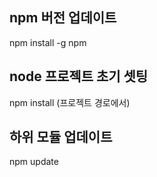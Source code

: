 ## npm 버전 업데이트
npm install -g npm

## node 프로젝트 초기 셋팅
npm install (프로젝트 경로에서)

## 하위 모듈 업데이트
npm update